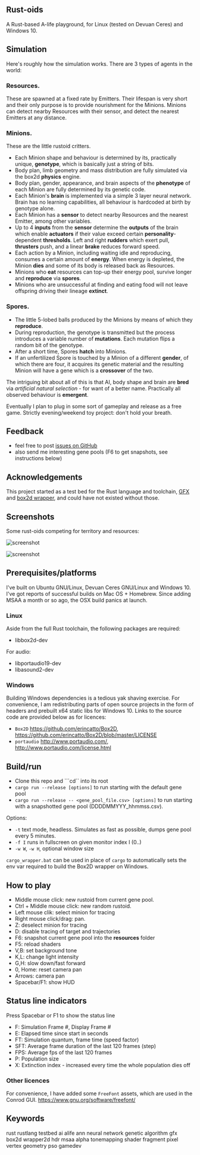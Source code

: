 
## Rust-oids

A Rust-based A-life playground, for Linux (tested on Devuan Ceres) and Windows 10.

## Simulation

Here's roughly how the simulation works. There are 3 types of agents in the world:

### Resources. 
These are spawned at a fixed rate by Emitters. Their lifespan is very short and their only purpose is to provide nourishment for the Minions. Minions can detect nearby Resources with their sensor, and detect the nearest Emitters at any distance.

### Minions. 
These are the little rustoid critters.
- Each Minion shape and behaviour is determined by its, practically unique, **genotype**, which is basically just a string of bits.
- Body plan, limb geometry and mass distribution are fully simulated via the box2d **physics** engine.
- Body plan, gender, appearance, and brain aspects of the **phenotype** of each Minion are fully determined by its genetic code.
- Each Minion's **brain** is implemented via a simple 3 layer neural network. Brain has no learning capabilities, all behaviour is hardcoded at birth by genotype alone.
- Each Minion has a **sensor** to detect nearby Resources and the nearest Emitter, among other variables.
- Up to 4 **inputs** from the **sensor** determine the **outputs** of the brain which enable **actuators** if their value exceed certain **personality**-dependent **thresholds**. Left and right **rudders** which exert pull, **thrusters** push, and a linear **brake** reduces forward speed.
- Each action by a Minion, including waiting idle and reproducing, consumes a certain amount of **energy**. When energy is depleted, the Minion **dies** and some of its body is released back as Resources.
- Minions who **eat** resources can top-up their energy pool, survive longer and **reproduce** via **spores**.
- Minions who are unsuccessful at finding and eating food will not leave offspring driving their lineage **extinct**. 

### Spores.
- The little 5-lobed balls produced by the Minions by means of which they **reproduce**.
- During reproduction, the genotype is transmitted but the process introduces a variable number of **mutations**. Each mutation flips a random bit of the genotype.
- After a short time, Spores **hatch** into Minions.
- If an unfertilized Spore is touched by a Minion of a different **gender**, of which there are four, it acquires its genetic material and the resulting Minion will have a gene which is a **crossover** of the two.

The intriguing bit about all of this is that AI, body shape and brain are **bred** via *artificial natural selection* - for want of a better name. Practically all observed behaviour is **emergent**.

Eventually I plan to plug in some sort of gameplay and release as a free game. Strictly evening/weekend toy project: don't hold your breath.

## Feedback
- feel free to post [issues on GitHub](https://github.com/itadinanta/rust-oids/issues)
- also send me interesting gene pools (F6 to get snapshots, see instructions below)

## Acknowledgements

This project started as a test bed for the Rust language and toolchain, [GFX](https://github.com/gfx-rs/gfx) and [box2d wrapper](https://github.com/Bastacyclop/rust_box2d), and could have not existed without those.

## Screenshots

Some rust-oids competing for territory and resources:

![screenshot](img/screenshot_008.png)

![screenshot](img/screenshot_007.png)

## Prerequisites/platforms

I've built on Ubuntu GNU/Linux, Devuan Ceres GNU/Linux and Windows 10. I've got reports of successful builds on Mac OS + Homebrew. Since adding MSAA a month or so ago, the OSX build panics at launch.

### Linux

Aside from the full Rust toolchain, the following packages are required:

- libbox2d-dev

For audio:

- libportaudio19-dev
- libasound2-dev

### Windows

Building Windows dependencies is a tedious yak shaving exercise. For convenience, I am redistributing parts of open source projects in the form of headers and prebuilt x64 static libs for Windows 10.
Links to the source code are provided below as for licences:

- `Box2D` https://github.com/erincatto/Box2D, https://github.com/erincatto/Box2D/blob/master/LICENSE
- `portaudio` http://www.portaudio.com/, http://www.portaudio.com/license.html

## Build/run

- Clone this repo and ```cd`` into its root
- ```cargo run --release [options]``` to run starting with the default gene pool
- ```cargo run --release -- <gene_pool_file.csv> [options]``` to run starting with a snapshotted gene pool (DDDDMMYYY_hhmmss.csv).

Options:
- `-t` text mode, headless. Simulates as fast as possible, dumps gene pool every 5 minutes. 
- `-f I` runs in fullscreen on given monitor index I (0..)
- `-w W`, `-w H`, optional window size

`cargo_wrapper.bat` can be used in place of `cargo` to automatically sets the env var required to build the Box2D wrapper on Windows.

## How to play

- Middle mouse click: new rustoid from current gene pool.
- Ctrl + Middle mouse click: new random rustoid.
- Left mouse clik: select minion for tracing
- Right mouse click/drag: pan.
- Z: deselect minion for tracing
- D: disable tracing of target and trajectories
- F6: snapshot current gene pool into the **resources** folder
- F5: reload shaders
- V,B: set background tone
- K,L: change light intensity
- G,H: slow down/fast forward
- 0, Home: reset camera pan
- Arrows: camera pan
- Spacebar/F1: show HUD

## Status line indicators

Press Spacebar or F1 to show the status line

- F: Simulation Frame #, Display Frame #
- E: Elapsed time since start in seconds
- FT: Simulation quantum, frame time (speed factor)
- SFT: Average frame duration of the last 120 frames (step)
- FPS: Average fps of the last 120 frames
- P: Population size
- X: Extinction index - increased every time the whole population dies off

### Other licences

For convenience, I have added some `FreeFont` assets, which are used in the Conrod GUI.
https://www.gnu.org/software/freefont/

## Keywords

rust rustlang testbed ai alife ann neural network genetic algorithm gfx box2d wrapper2d hdr msaa alpha tonemapping shader fragment pixel vertex geometry pso gamedev
